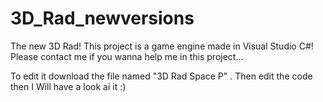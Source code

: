 # 3D_Rad_newversions
The new 3D Rad!
This project is a game engine made in Visual Studio C#!
Please contact me if you wanna help me in this project...

To edit it download the file named "3D Rad Space P<number>" . Then edit the code then I Will have a look ai it :)
